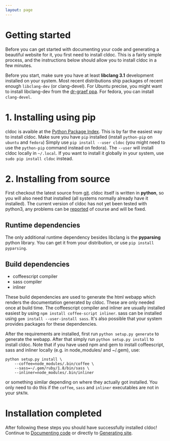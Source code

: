 ```yaml
---
layout: page
---
```


# Getting started
Before you can get started with documenting your code and generating a beautiful
website for it, you first need to install cldoc. This is a fairly simple process,
and the instructions below should allow you to install cldoc in a few minutes.

Before you start, make sure you have at least **libclang 3.1** development
installed on your system. Most recent distributions ship packages of recent
enough `libclang-dev` (or clang-devel). For Ubuntu precise, you might want to
install libclang-dev from the
[dr-graef ppa](https://launchpad.net/~dr-graef/+archive/llvm-3.1.precise). For
fedora, you can install `clang-devel`.

# 1. Installing using pip
cldoc is avaible at the [Python Package Index](http://pypi.python.org/pypi/cldoc/).
This is by far the easiest way to install cldoc. Make sure you have `pip`
installed (install `python-pip` on `ubuntu` and `fedora`) Simply use
`pip install --user cldoc` (you might need to use the `python-pip` command instead
on fedora). The `--user` will install cldoc locally in `~/.local`. If you want
to install it globally in your system, use `sudo pip install cldoc` instead.

# 2. Installing from source
First checkout the latest source from [git](https://github.com/jessevdk/cldoc).
cldoc itself is written in **python**, so you will also need that installed (all
systems normally already have it installed). The current version of cldoc has
not yet been tested with python3, any problems can be
[reported](https://github.com/jessevdk/cldoc/issues) of course and will be fixed.

## Runtime dependencies
The only additional runtime dependency besides libclang is the **pyparsing**
python library. You can get it from your distribution, or use
`pip install pyparsing`.

## Build dependencies ##
* coffeescript compiler
* sass compiler
* inliner

These build dependencies are used to generate the html webapp which renders
the documentation generated by cldoc. These are only needed once at build time.
The coffeescript compiler and inliner are usually installed easiest
by using `npm install coffee-script inliner`. sass can be installed using
`gem install --user-install sass`. It's also possible that your system provides
packages for these dependencies.

After the requirements are installed, first run `python setup.py generate` to
generate the webapp. After that simply run `python setup.py install` to
install cldoc. Note that if you have used npm and gem to install coffeescript,
sass and inliner locally (e.g. in node_modules/ and ~/.gem), use:

    python setup.py install \
        --coffee=node_modules/.bin/coffee \
        --sass=~/.gem/ruby/1.8/bin/sass \
        --inliner=node_modules/.bin/inliner

or something similar depending on where they actually got installed. You only
need to do this if the `coffee`, `sass` and `inliner` executables are not in
your `$PATH`.

# Installation completed
After following these steps you should have successfully installed cldoc!
Continue to [Documenting code](documenting.html) or directly to
[Generating site](generatingsite.html).
